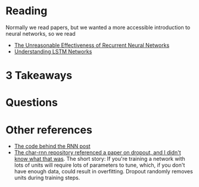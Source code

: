 # Reading
Normally we read papers, but we wanted a more accessible introduction to neural networks, so we read
* [The Unreasonable Effectiveness of Recurrent Neural Networks](http://karpathy.github.io/2015/05/21/rnn-effectiveness/)
* [Understanding LSTM Networks](http://colah.github.io/posts/2015-08-Understanding-LSTMs/#fn1)

# 3 Takeaways


# Questions

# Other references
* [The code behind the RNN post](https://github.com/karpathy/char-rnn)
* [The char-rnn repository referenced a paper on dropout, and I didn't know what that was](https://www.cs.toronto.edu/~hinton/absps/JMLRdropout.pdf). The short story: If you're training a network with lots of units will require lots of parameters to tune, which, if you don't have enough data, could result in overfitting. Dropout randomly removes units during training steps.
